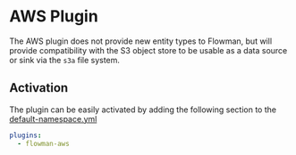 # AWS Plugin

The AWS plugin does not provide new entity types to Flowman, but will provide compatibility with the S3 object
store to be usable as a data source or sink via the `s3a` file system.


## Activation

The plugin can be easily activated by adding the following section to the [default-namespace.yml](../spec/namespace.md)
```yaml
plugins:
  - flowman-aws 
```
